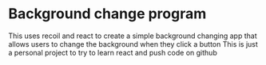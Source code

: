 # Background change program
This uses recoil and react to create a simple background changing app that allows users to change the background when they click a button 
This is just a personal project to try to learn react and push code on github